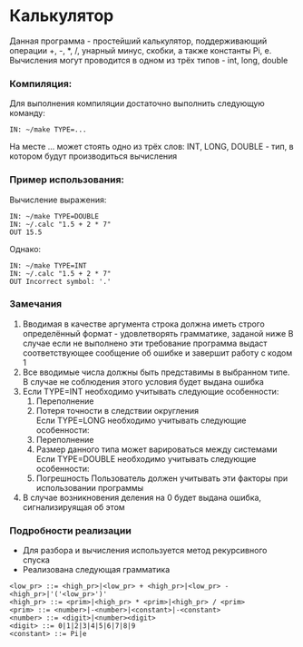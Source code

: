 
# Калькулятор
Данная программа - простейший калькулятор, поддерживающий операции +, -, *, /, унарный минус, скобки, а также константы Pi, e.  
Вычисления могут проводится в одном из трёх типов - int, long, double
### Компиляция:
Для выполнения компиляции достаточно выполнить следующую команду:
```
IN: ~/make TYPE=...
```
На месте ... может стоять одно из трёх слов: INT, LONG, DOUBLE - тип, в котором будут производиться вычисления
### Пример использования:
Вычисление выражения:
```
IN: ~/make TYPE=DOUBLE
IN: ~/.calc "1.5 + 2 * 7"
OUT 15.5
```  
Однако:
```
IN: ~/make TYPE=INT
IN: ~/.calc "1.5 + 2 * 7"
OUT Incorrect symbol: '.'
```  
### Замечания
1. Вводимая в качестве аргумента строка должна иметь строго определённый формат - удовлетворять грамматике, заданой ниже
    B случае если не выполнено эти требование программа выдаст соответствующее сообщение об ошибке и завершит работу с кодом 1
2. Все вводимые числа должны быть представимы в выбранном типе. В случае не соблюдения этого условия будет выдана ошибка
3. Если TYPE=INT необходимо учитывать следующие особенности:  
    1. Переполнение
    2. Потеря точности в следствии округления  
	Если TYPE=LONG необходимо учитывать следующие особенности:  
	1. Переполнение
	2. Размер данного типа может варироваться между системами
	Если TYPE=DOUBLE необходимо учитывать следующие особенности:  
	1. Погрешность
    Пользователь должен учитывать эти факторы при использовании программы
3. В случае возникновения деления на 0 будет выдана ошибка, сигнализируящая об этом

### Подробности реализации
+ Для разбора и вычисления используется метод рекурсивного спуска
+ Реализована следующая грамматика
```
<low_pr> ::= <high_pr>|<low_pr> + <high_pr>|<low_pr> - <high_pr>|'('<low_pr>')'
<high_pr> ::= <prim>|<high_pr> * <prim>|<high_pr> / <prim>
<prim> ::= <number>|-<number>|<constant>|-<constant>
<number> ::= <digit>|<number><digit>
<digit> ::= 0|1|2|3|4|5|6|7|8|9
<constant> ::= Pi|e
```
